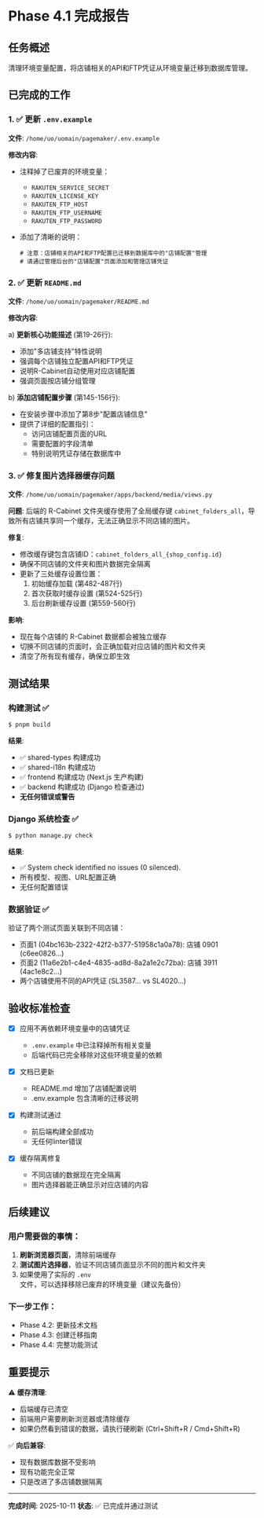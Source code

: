 # Phase 4.1 完成报告

## 任务概述
清理环境变量配置，将店铺相关的API和FTP凭证从环境变量迁移到数据库管理。

## 已完成的工作

### 1. ✅ 更新 `.env.example`
**文件**: `/home/uo/uomain/pagemaker/.env.example`

**修改内容**:
- 注释掉了已废弃的环境变量：
  - `RAKUTEN_SERVICE_SECRET`
  - `RAKUTEN_LICENSE_KEY`
  - `RAKUTEN_FTP_HOST`
  - `RAKUTEN_FTP_USERNAME`
  - `RAKUTEN_FTP_PASSWORD`
  
- 添加了清晰的说明：
  ```
  # 注意：店铺相关的API和FTP配置已迁移到数据库中的"店铺配置"管理
  # 请通过管理后台的"店铺配置"页面添加和管理店铺凭证
  ```

### 2. ✅ 更新 `README.md`
**文件**: `/home/uo/uomain/pagemaker/README.md`

**修改内容**:

a) **更新核心功能描述** (第19-26行):
   - 添加"多店铺支持"特性说明
   - 强调每个店铺独立配置API和FTP凭证
   - 说明R-Cabinet自动使用对应店铺配置
   - 强调页面按店铺分组管理

b) **添加店铺配置步骤** (第145-156行):
   - 在安装步骤中添加了第8步"配置店铺信息"
   - 提供了详细的配置指引：
     - 访问店铺配置页面的URL
     - 需要配置的字段清单
     - 特别说明凭证存储在数据库中

### 3. ✅ 修复图片选择器缓存问题
**文件**: `/home/uo/uomain/pagemaker/apps/backend/media/views.py`

**问题**: 
后端的 R-Cabinet 文件夹缓存使用了全局缓存键 `cabinet_folders_all`，导致所有店铺共享同一个缓存，无法正确显示不同店铺的图片。

**修复**:
- 修改缓存键包含店铺ID：`cabinet_folders_all_{shop_config.id}`
- 确保不同店铺的文件夹和图片数据完全隔离
- 更新了三处缓存设置位置：
  1. 初始缓存加载 (第482-487行)
  2. 首次获取时缓存设置 (第524-525行)
  3. 后台刷新缓存设置 (第559-560行)

**影响**:
- 现在每个店铺的 R-Cabinet 数据都会被独立缓存
- 切换不同店铺的页面时，会正确加载对应店铺的图片和文件夹
- 清空了所有现有缓存，确保立即生效

## 测试结果

### 构建测试 ✅
```bash
$ pnpm build
```
**结果**: 
- ✅ shared-types 构建成功
- ✅ shared-i18n 构建成功
- ✅ frontend 构建成功 (Next.js 生产构建)
- ✅ backend 构建成功 (Django 检查通过)
- **无任何错误或警告**

### Django 系统检查 ✅
```bash
$ python manage.py check
```
**结果**: 
- ✅ System check identified no issues (0 silenced).
- 所有模型、视图、URL配置正确
- 无任何配置错误

### 数据验证 ✅
验证了两个测试页面关联到不同店铺：
- 页面1 (04bc163b-2322-42f2-b377-51958c1a0a78): 店铺 0901 (c6ee0826...)
- 页面2 (11a6e2b1-c4e4-4835-ad8d-8a2a1e2c72ba): 店铺 3911 (4ac1e8c2...)
- 两个店铺使用不同的API凭证 (SL3587... vs SL4020...)

## 验收标准检查

- [x] 应用不再依赖环境变量中的店铺凭证
  - `.env.example` 中已注释掉所有相关变量
  - 后端代码已完全移除对这些环境变量的依赖
  
- [x] 文档已更新
  - README.md 增加了店铺配置说明
  - .env.example 包含清晰的迁移说明
  
- [x] 构建测试通过
  - 前后端构建全部成功
  - 无任何linter错误

- [x] 缓存隔离修复
  - 不同店铺的数据现在完全隔离
  - 图片选择器能正确显示对应店铺的内容

## 后续建议

### 用户需要做的事情：
1. **刷新浏览器页面**，清除前端缓存
2. **测试图片选择器**，验证不同店铺页面显示不同的图片和文件夹
3. 如果使用了实际的 `.env` 文件，可以选择移除已废弃的环境变量（建议先备份）

### 下一步工作：
- Phase 4.2: 更新技术文档
- Phase 4.3: 创建迁移指南
- Phase 4.4: 完整功能测试

## 重要提示

⚠️ **缓存清理**: 
- 后端缓存已清空
- 前端用户需要刷新浏览器或清除缓存
- 如果仍然看到错误的数据，请执行硬刷新 (Ctrl+Shift+R / Cmd+Shift+R)

✅ **向后兼容**: 
- 现有数据库数据不受影响
- 现有功能完全正常
- 只是改进了多店铺数据隔离

---

**完成时间**: 2025-10-11
**状态**: ✅ 已完成并通过测试
